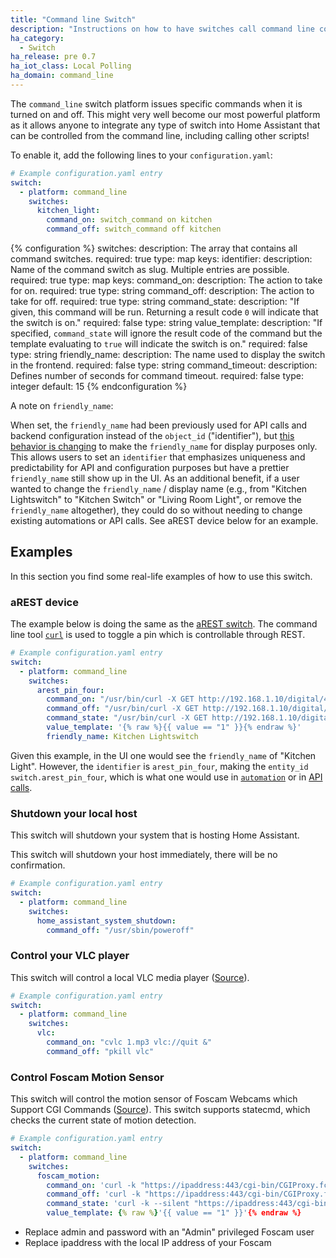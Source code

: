 ```yaml
---
title: "Command line Switch"
description: "Instructions on how to have switches call command line commands."
ha_category:
  - Switch
ha_release: pre 0.7
ha_iot_class: Local Polling
ha_domain: command_line
---
```


The `command_line` switch platform issues specific commands when it is turned on
and off. This might very well become our most powerful platform as it allows
anyone to integrate any type of switch into Home Assistant that can be
controlled from the command line, including calling other scripts!

To enable it, add the following lines to your `configuration.yaml`:

```yaml
# Example configuration.yaml entry
switch:
  - platform: command_line
    switches:
      kitchen_light:
        command_on: switch_command on kitchen
        command_off: switch_command off kitchen
```

{% configuration %}
switches:
  description: The array that contains all command switches.
  required: true
  type: map
  keys:
    identifier:
      description: Name of the command switch as slug. Multiple entries are possible.
      required: true
      type: map
      keys:
        command_on:
          description: The action to take for on.
          required: true
          type: string
        command_off:
          description: The action to take for off.
          required: true
          type: string
        command_state:
          description: "If given, this command will be run. Returning a result code `0` will indicate that the switch is on."
          required: false
          type: string
        value_template:
          description: "If specified, `command_state` will ignore the result code of the command but the template evaluating to `true` will indicate the switch is on."
          required: false
          type: string
        friendly_name:
          description: The name used to display the switch in the frontend.
          required: false
          type: string
        command_timeout:
          description: Defines number of seconds for command timeout.
          required: false
          type: integer
          default: 15
{% endconfiguration %}

A note on `friendly_name`:

When set, the `friendly_name` had been previously used for API calls and backend
configuration instead of the `object_id` ("identifier"), but
[this behavior is changing](https://github.com/home-assistant/home-assistant/pull/4343)
to make the `friendly_name` for display purposes only. This allows users to set
an `identifier` that emphasizes uniqueness and predictability for API and configuration
purposes but have a prettier `friendly_name` still show up in the UI. As an
additional benefit, if a user wanted to change the `friendly_name` / display
name (e.g., from "Kitchen Lightswitch" to "Kitchen Switch" or
"Living Room Light", or remove the `friendly_name` altogether), they could
do so without needing to change existing automations or API calls.
See aREST device below for an example.

## Examples

In this section you find some real-life examples of how to use this switch.

### aREST device

The example below is doing the same as the
[aREST switch](/integrations/arest#switch).
The command line tool [`curl`](https://curl.haxx.se/) is used to toggle a pin
which is controllable through REST.

```yaml
# Example configuration.yaml entry
switch:
  - platform: command_line
    switches:
      arest_pin_four:
        command_on: "/usr/bin/curl -X GET http://192.168.1.10/digital/4/1"
        command_off: "/usr/bin/curl -X GET http://192.168.1.10/digital/4/0"
        command_state: "/usr/bin/curl -X GET http://192.168.1.10/digital/4"
        value_template: '{% raw %}{{ value == "1" }}{% endraw %}'
        friendly_name: Kitchen Lightswitch
```

Given this example, in the UI one would see the `friendly_name` of
"Kitchen Light". However, the `identifier` is `arest_pin_four`, making the
`entity_id` `switch.arest_pin_four`, which is what one would use in
[`automation`](/integrations/automation/) or in [API calls](/developers/).

### Shutdown your local host

This switch will shutdown your system that is hosting Home Assistant.

<div class='note warning'>
This switch will shutdown your host immediately, there will be no confirmation.
</div>

```yaml
# Example configuration.yaml entry
switch:
  - platform: command_line
    switches:
      home_assistant_system_shutdown:
        command_off: "/usr/sbin/poweroff"
```

### Control your VLC player

This switch will control a local VLC media player
([Source](https://community.home-assistant.io/t/vlc-player/106)).

```yaml
# Example configuration.yaml entry
switch:
  - platform: command_line
    switches:
      vlc:
        command_on: "cvlc 1.mp3 vlc://quit &"
        command_off: "pkill vlc"
```

### Control Foscam Motion Sensor

This switch will control the motion sensor of Foscam Webcams which Support CGI
Commands ([Source](https://www.iltucci.com/blog/wp-content/uploads/2018/12/Foscam-IPCamera-CGI-User-Guide-V1.0.4.pdf)).
This switch supports statecmd,
which checks the current state of motion detection.

```yaml
# Example configuration.yaml entry
switch:
  - platform: command_line
    switches:
      foscam_motion:
        command_on: 'curl -k "https://ipaddress:443/cgi-bin/CGIProxy.fcgi?cmd=setMotionDetectConfig&isEnable=1&usr=admin&pwd=password"'
        command_off: 'curl -k "https://ipaddress:443/cgi-bin/CGIProxy.fcgi?cmd=setMotionDetectConfig&isEnable=0&usr=admin&pwd=password"'
        command_state: 'curl -k --silent "https://ipaddress:443/cgi-bin/CGIProxy.fcgi?cmd=getMotionDetectConfig&usr=admin&pwd=password" | grep -oP "(?<=isEnable>).*?(?=</isEnable>)"'
        value_template: {% raw %}'{{ value == "1" }}'{% endraw %}
```

- Replace admin and password with an "Admin" privileged Foscam user
- Replace ipaddress with the local IP address of your Foscam
